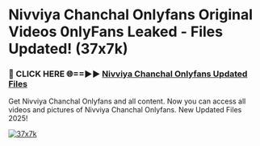 # Nivviya Chanchal Onlyfans Original Videos 0nlyFans Leaked - Files Updated! (37x7k)

<h3>🔴 CLICK HERE 🌐==►► <a href="https://tinyurl.com/ms9xzufz" rel="nofollow">Nivviya Chanchal Onlyfans Updated Files</a></h3>

Get Nivviya Chanchal Onlyfans and all content. Now you can access all videos and pictures of Nivviya Chanchal Onlyfans. New Updated Files 2025!

[![37x7k](https://i.imgur.com/PQ7UWWw.gif)](https://tinyurl.com/ms9xzufz)
